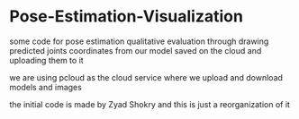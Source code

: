 # Pose-Estimation-Visualization
some code for pose estimation qualitative evaluation through drawing predicted joints coordinates from our model saved on the cloud and uploading them to it

we are using pcloud as the cloud service where we upload and download models and images

the initial code is made by Zyad Shokry and this is just a reorganization of it
